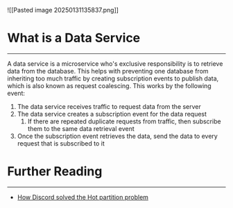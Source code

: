 ![[Pasted image 20250131135837.png]]

# What is a Data Service 
---
A data service is a microservice who's exclusive responsibility is to retrieve data from the database.
This helps with preventing one database from inheriting too much traffic by creating subscription events to publish data, which is also known as request coalescing. This works by the following event:

1. The data service receives traffic to request data from the server
2. The data service creates a subscription event for the data request
	1. If there are repeated duplicate requests from traffic, then subscribe them to the same data retrieval event
3. Once the subscription event retrieves the data, send the data to every request that is subscribed to it

# Further Reading
---
* [How Discord solved the Hot partition problem](https://engineeringatscale.substack.com/p/how-discord-solved-hot-partition-problem)
